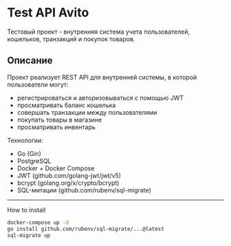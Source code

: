 # Test API Avito

Тестовый проект - внутренняя система учета пользователей, кошельков, транзакций и покупок товаров.

## Описание

Проект реализует REST API для внутренней системы, в которой пользователи могут:

- регистрироваться и авторизовываться с помощью JWT
- просматривать баланс кошелька
- совершать транзакции между пользователями
- покупать товары в магазине
- просматривать инвентарь

Технологии:
- Go (Gin)
- PostgreSQL
- Docker + Docker Compose
- JWT (github.com/golang-jwt/jwt/v5)
- bcrypt (golang.org/x/crypto/bcrypt)
- SQL-митации (github.com/rubenv/sql-migrate)

---

How to install
```bash
docker-compose up -d
go install github.com/rubenv/sql-migrate/...@latest
sql-migrate up
```
